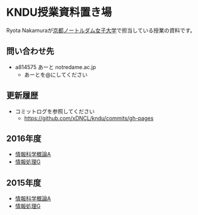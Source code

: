 # KNDU授業資料置き場

Ryota Nakamuraが[京都ノートルダム女子大学](http://www.notredame.ac.jp/)で担当している授業の資料です。

## 問い合わせ先
* a814575 あーと notredame.ac.jp
  * あーとを@にしてください

## 更新履歴
* コミットログを参照してください
  * https://github.com/xDNCL/kndu/commits/gh-pages

## 2016年度
* [情報科学概論A](lecture/2016iisA.md)
* [情報処理G](lecture/2016infoG.md)

## 2015年度
* [情報科学概論A](lecture/2015iisA.md)
* [情報処理G](lecture/2015infoG.md)